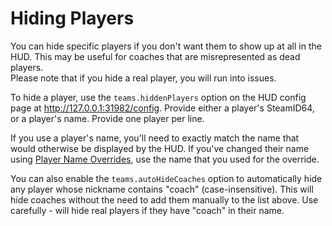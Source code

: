 # Hiding Players

You can hide specific players if you don't want them to show up at all in the HUD.
This may be useful for coaches that are misrepresented as dead players.  
Please note that if you hide a real player, you will run into issues.

To hide a player, use the `teams.hiddenPlayers` option on the HUD config page at http://127.0.0.1:31982/config.
Provide either a player's SteamID64, or a player's name.
Provide one player per line.

If you use a player's name, you'll need to exactly match the name that would otherwise be displayed by the HUD.
If you've changed their name using [Player Name Overrides](https://github.com/drweissbrot/cs-hud/blob/master/docs/player-name-overrides.md), use the name that you used for the override.

You can also enable the `teams.autoHideCoaches` option to automatically hide any player whose nickname contains "coach" (case-insensitive). This will hide coaches without the need to add them manually to the list above. Use carefully - will hide real players if they have "coach" in their name.